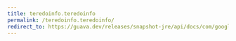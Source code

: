 ```yaml
---
title: teredoinfo.teredoinfo
permalink: /teredoinfo.teredoinfo/
redirect_to: https://guava.dev/releases/snapshot-jre/api/docs/com/google/common/net/InetAddresses.TeredoInfo.html#TeredoInfo-java.net.Inet4Address-java.net.Inet4Address-int-int-
---
```

